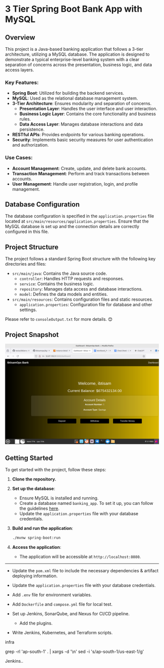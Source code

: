 # 3 Tier Spring Boot Bank App with MySQL

## Overview
This project is a Java-based banking application that follows a 3-tier architecture, utilizing a MySQL database. The application is designed to demonstrate a typical enterprise-level banking system with a clear separation of concerns across the presentation, business logic, and data access layers.

### Key Features:
- **Spring Boot**: Utilized for building the backend services.
- **MySQL**: Used as the relational database management system.
- **3-Tier Architecture**: Ensures modularity and separation of concerns.
  - **Presentation Layer**: Handles the user interface and user interaction.
  - **Business Logic Layer**: Contains the core functionality and business rules.
  - **Data Access Layer**: Manages database interactions and data persistence.
- **RESTful APIs**: Provides endpoints for various banking operations.
- **Security**: Implements basic security measures for user authentication and authorization.

### Use Cases:
- **Account Management**: Create, update, and delete bank accounts.
- **Transaction Management**: Perform and track transactions between accounts.
- **User Management**: Handle user registration, login, and profile management.

## Database Configuration
The database configuration is specified in the `application.properties` file located at `src/main/resources/application.properties`. Ensure that the MySQL database is set up and the connection details are correctly configured in this file.

## Project Structure
The project follows a standard Spring Boot structure with the following key directories and files:
- `src/main/java`: Contains the Java source code.
  - `controller`: Handles HTTP requests and responses.
  - `service`: Contains the business logic.
  - `repository`: Manages data access and database interactions.
  - `model`: Defines the data models and entities.
- `src/main/resources`: Contains configuration files and static resources.
  - `application.properties`: Configuration file for database and other settings.

Please refer to `consoleOutput.txt` for more details. 😊

## Project Snapshot
![Project Snapshot](./projectSnapshot.png)

## Getting Started
To get started with the project, follow these steps:

1. **Clone the repository.**
 
2. **Set up the database**:
   - Ensure MySQL is installed and running.
   - Create a database named `banking_app`. To set it up, you can follow the guidelines [here](https://github.com/ibtisam-iq/nectar/blob/main/mysql/MySQL.md).
   - Update the `application.properties` file with your database credentials.

3. **Build and run the application**:
   ```bash
   ./mvnw spring-boot:run
   ```

4. **Access the application**:
   - The application will be accessible at `http://localhost:8080`.

---

- Update the `pom.xml` file to include the necessary dependencies & artifact deploying information.
- Update the `application.properties` file with your database credentials.
- Add `.env` file for environment variables.
- Add `Dockerfile` and `compose.yml` file for local test.
- Set up Jenkins, SonarQube, and Nexus for CI/CD pipeline.
  - Add the plugins.
  
- Write Jenkins, Kubernetes, and Terraform scripts. 

infra



grep -rl 'ap-south-1' . | xargs -d '\n' sed -i 's/ap-south-1/us-east-1/g'

Jenkins..
